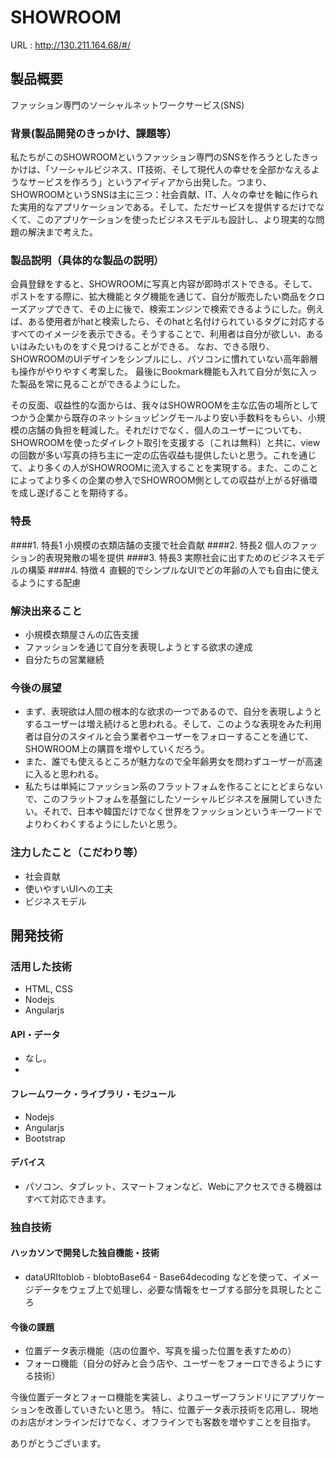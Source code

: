 # SHOWROOM
URL : http://130.211.164.68/#/

## 製品概要
ファッション専門のソーシャルネットワークサービス(SNS)
### 背景(製品開発のきっかけ、課題等）
私たちがこのSHOWROOMというファッション専門のSNSを作ろうとしたきっかけは、「ソーシャルビジネス、IT技術、そして現代人の幸せを全部かなえるようなサービスを作ろう」というアイディアから出発した。つまり、SHOWROOMというSNSは主に三つ：社会貢献、IT、人々の幸せを軸に作られた実用的なアプリケーションである。そして、ただサービスを提供するだけでなくて、このアプリケーションを使ったビジネスモデルも設計し、より現実的な問題の解決まで考えた。
### 製品説明（具体的な製品の説明）
会員登録をすると、SHOWROOMに写真と内容が即時ポストできる。そして、ポストをする際に、拡大機能とタグ機能を通じて、自分が販売したい商品をクローズアップできて、その上に後で、検索エンジンで検索できるようにした。例えば、ある使用者がhatと検索したら、そのhatと名付けられているタグに対応するすべてのイメージを表示できる。そうすることで、利用者は自分が欲しい、あるいはみたいものをすぐ見つけることができる。
なお、できる限り、SHOWROOMのUIデザインをシンプルにし、パソコンに慣れていない高年齢層も操作がやりやすく考案した。
最後にBookmark機能も入れて自分が気に入った製品を常に見ることができるようにした。

その反面、収益性的な面からは、我々はSHOWROOMを主な広告の場所としてつかう企業から既存のネットショッピングモールより安い手数料をもらい、小規模の店舗の負担を軽減した。それだけでなく、個人のユーザーについても、SHOWROOMを使ったダイレクト取引を支援する（これは無料）と共に、viewの回数が多い写真の持ち主に一定の広告収益も提供したいと思う。これを通じて、より多くの人がSHOWROOMに流入することを実現する。また、このことによってより多くの企業の参入でSHOWROOM側としての収益が上がる好循環を成し遂げることを期待する。
### 特長
####1. 特長1
小規模の衣類店舗の支援で社会貢献
####2. 特長2
個人のファッション的表現発散の場を提供
####3. 特長3
実際社会に出すためのビジネスモデルの構築
####4. 特徴４
直観的でシンプルなUIでどの年齢の人でも自由に使えるようにする配慮

### 解決出来ること
* 小規模衣類屋さんの広告支援
* ファッションを通じて自分を表現しようとする欲求の達成
* 自分たちの営業継続

### 今後の展望
* まず、表現欲は人間の根本的な欲求の一つであるので、自分を表現しようとするユーザーは増え続けると思われる。そして、このような表現をみた利用者は自分のスタイルと会う業者やユーザーをフォローすることを通じて、SHOWROOM上の購買を増やしていくだろう。
* また、誰でも使えるところが魅力なので全年齢男女を問わずユーザーが高速に入ると思われる。
* 私たちは単純にファッション系のフラットフォムを作ることにとどまらないで、このフラットフォムを基盤にしたソーシャルビジネスを展開していきたい。それで、日本や韓国だけでなく世界をファッションというキーワードでよりわくわくするようにしたいと思う。


### 注力したこと（こだわり等）
* 社会貢献
* 使いやすいUIへの工夫
* ビジネスモデル

## 開発技術
### 活用した技術
* HTML, CSS
* Nodejs
* Angularjs

#### API・データ
* なし。
* 

#### フレームワーク・ライブラリ・モジュール
* Nodejs
* Angularjs
* Bootstrap

#### デバイス
* パソコン、タブレット、スマートフォンなど、Webにアクセスできる機器はすべて対応できます。

### 独自技術
#### ハッカソンで開発した独自機能・技術
* dataURItoblob - blobtoBase64 - Base64decoding などを使って、イメージデータをウェブ上で処理し、必要な情報をセーブする部分を具現したところ

#### 今後の課題
* 位置データ表示機能（店の位置や、写真を撮った位置を表すための）
* フォーロ機能（自分の好みと会う店や、ユーザーをフォーロできるようにする技術）

今後位置データとフォーロ機能を実装し、よりユーザーフランドリにアプリケーションを改善していきたいと思う。
特に、位置データ表示技術を応用し、現地のお店がオンラインだけでなく、オフラインでも客数を増やすことを目指す。

ありがとうございます。
